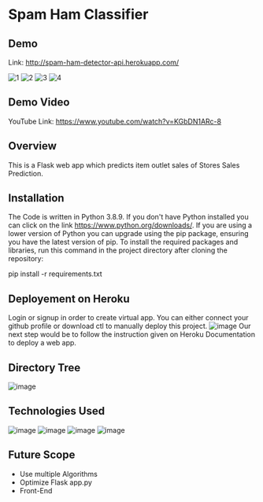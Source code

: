 # Spam Ham Classifier

## Demo
Link: http://spam-ham-detector-api.herokuapp.com/

![1](https://user-images.githubusercontent.com/56039882/134387694-d81a2439-35b9-4123-afc7-9d8a4b44f843.PNG)
![2](https://user-images.githubusercontent.com/56039882/134387750-e8a33707-3667-4a72-b7f1-25cd536249b6.PNG)
![3](https://user-images.githubusercontent.com/56039882/134387808-8e3ea6e2-f707-4783-9fd3-2e665bee6d81.PNG)
![4](https://user-images.githubusercontent.com/56039882/134387940-0543fc66-ad63-4ba0-a066-097f11e1ac2b.PNG)

## Demo Video
YouTube Link: https://www.youtube.com/watch?v=KGbDN1ARc-8

## Overview
This is a Flask web app which predicts item outlet sales of Stores Sales Prediction.

## Installation
The Code is written in Python 3.8.9. If you don't have Python installed you can click on the link https://www.python.org/downloads/. If you are using a lower version of Python you can upgrade using the pip package, ensuring you have the latest version of pip. To install the required packages and libraries, run this command in the project directory after cloning the repository:

pip install -r requirements.txt

## Deployement on Heroku
Login or signup in order to create virtual app. You can either connect your github profile or download ctl to manually deploy this project.
![image](https://user-images.githubusercontent.com/56039882/131977019-361f538f-4600-4747-8c98-5bbb1382e22b.png)
Our next step would be to follow the instruction given on Heroku Documentation to deploy a web app.

## Directory Tree
![image](https://user-images.githubusercontent.com/56039882/131978926-6eb2d854-a08a-45fe-9821-4439eb5f08ff.png)


## Technologies Used
![image](https://user-images.githubusercontent.com/56039882/131978055-4eaf451c-56ab-4f03-be1e-16e008ccd3c3.png)
![image](https://user-images.githubusercontent.com/56039882/131978079-a53c0114-f559-42e2-afe2-53753b9f2ccc.png)
![image](https://user-images.githubusercontent.com/56039882/131978106-a149b5ae-8252-461f-9335-27b962982880.png)
![image](https://user-images.githubusercontent.com/56039882/131978128-02102d84-d4a5-4093-9390-7a647cee09f8.png)

## Future Scope
* Use multiple Algorithms
* Optimize Flask app.py
* Front-End
